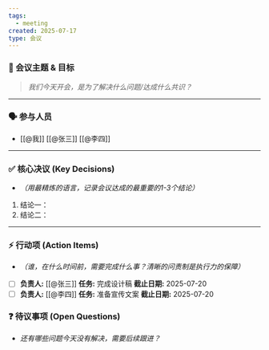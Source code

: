 ```yaml
---
tags:
  - meeting
created: 2025-07-17
type: 会议
---
```

### 🎯 会议主题 & 目标
> *我们今天开会，是为了解决什么问题/达成什么共识？*



---
### 🗣️ 参与人员
* [[@我]] [[@张三]] [[@李四]]


---
### ✅ 核心决议 (Key Decisions)
* *（用最精炼的语言，记录会议达成的最重要的1-3个结论）*

1.  结论一：
2.  结论二：

---
### ⚡️ 行动项 (Action Items)
* *（谁，在什么时间前，需要完成什么事？清晰的问责制是执行力的保障）*

- [ ] **负责人:** [[@张三]] **任务:** 完成设计稿 **截止日期:** 2025-07-20
- [ ] **负责人:** [[@李四]] **任务:** 准备宣传文案 **截止日期:** 2025-07-20

### ❓ 待议事项 (Open Questions)
* *还有哪些问题今天没有解决，需要后续跟进？*


